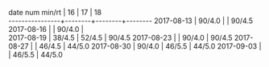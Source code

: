 date num min/rt |   16   |   17   |   18   
----------------+--------+--------+--------
2017-08-13      | 90/4.0 |        | 90/4.5
2017-08-16      |        | 90/4.0 |       
2017-08-19      | 38/4.5 | 52/4.5 | 90/4.5
2017-08-23      |        | 90/4.0 | 90/4.5
2017-08-27      |        | 46/4.5 | 44/5.0
2017-08-30      | 90/4.0 | 46/5.5 | 44/5.0
2017-09-03      |        | 46/5.5 | 44/5.0
